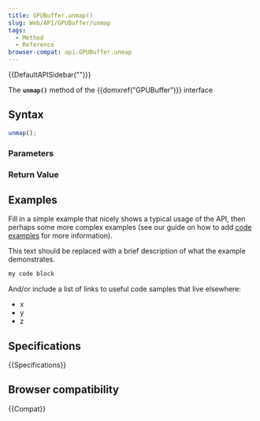 ```yaml
---
title: GPUBuffer.unmap()
slug: Web/API/GPUBuffer/unmap
tags:
  - Method
  - Reference
browser-compat: api.GPUBuffer.unmap
---
```

{{DefaultAPISidebar("")}}

The **`unmap()`** method of the {{domxref("GPUBuffer")}} interface 

## Syntax

```js
unmap();
```

### Parameters



### Return Value



## Examples

Fill in a simple example that nicely shows a typical usage of the API, then perhaps some more complex examples (see our guide on how to add [code examples](/en-US/docs/MDN/Contribute/Structures/Code_examples) for more information).

This text should be replaced with a brief description of what the example demonstrates.

```js
my code block
```

And/or include a list of links to useful code samples that live elsewhere:

*   x
*   y
*   z

## Specifications

{{Specifications}}

## Browser compatibility

{{Compat}}

